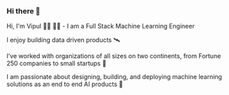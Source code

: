 ### Hi there  👋

<!--
**pksvv/pksvv** is a ✨ _special_ ✨ repository because its `README.md` (this file) appears on your GitHub profile.

Here are some ideas to get you started:

- 🔭 I’m currently working on platform modernization, high throughput low latency distributed systems, implementing Conversational AI products
- 🌱 I’m currently learning ...
- 👯 I’m looking to collaborate on ...
- 🤔 I’m looking for help with ...
- 💬 Ask me about ...
- 📫 How to reach me: gaurvipul@gmail.com
- 😄 Pronouns: He/His
- ⚡ Fun fact: ...
-->


Hi, I'm Vipul 👋🏾  👨‍💻 - I am a Full Stack Machine Learning Engineer

I enjoy building data driven products 🛰

I’ve worked with organizations of all sizes on two continents, from Fortune 250 companies to small startups 🚩

<!--img src="https://builtin.com/sites/default/files/styles/medium/public/2018-08/artificial-intelligence-companies.jpg"-->

I am passionate about designing, building, and deploying machine learning solutions as an end to end AI products 🎩
